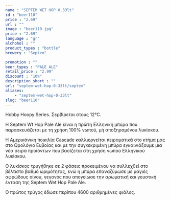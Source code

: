 ```yaml
---
name : "SEPTEM WET HOP 0.33lt"
id : "beer110"
price : "2.69"
url : ""
image : "beer110.jpg"
price : "2.69"
language : "gr"
alchohol : ""
product_types : "bottle"
brewery : "Septem"

promotion : ""
beer_types : "PALE ALE"
retail_price : "2.99"
discount : "10%"
description_short : ""
url: "septem-wet-hop-0-33lt/septem"
aliases: 
    - "septem-wet-hop-0-33lt"
slug: "beer110"
---
```


Hobby Hoopy Series. Σερβίρεται στους 12°C.

H Septem Wt Hop Pale Ale είναι η πρώτη Ελληνική μπύρα που παρασκευάζεται με τη χρήση 100% νωπού, μή αποξηραμένου λυκίσκου.

Η Αμερικάνικη ποικιλία Cascade καλλιεργείται πειραματικά στο κτήμα μας στο Ωρολόγιο Ευβοίας και με την συγκεκριμένη μπύρα εγκαινιάζουμε μια νέα σειρά προϊόντων που βασίζεται στη χρήση νωπού Ελληνικού λυκίσκου.

Ο λυκίσκος τρυγήθηκε σε 2 φάσεις προκειμένου να συλλεχθεί στο βέλτιστο βαθμό ωριμότητας, ενώ η μπύρα επαναζύμωσε με μαγιές αφρώδους οίνου, γεγονός που απογείωσε την αρωματική και γευστική ένταση της Septem Wet Hop Pale Ale.

Ο πρώτος τρύγος έδωσε περίπου 4600 αριθμημένες φιάλες.